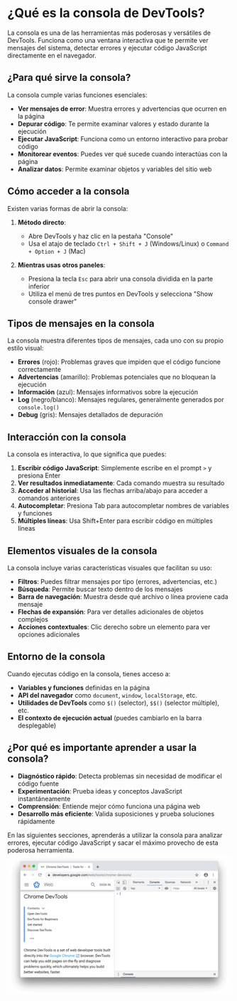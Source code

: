 # ¿Qué es la consola de DevTools?

La consola es una de las herramientas más poderosas y versátiles de DevTools. Funciona como una ventana interactiva que te permite ver mensajes del sistema, detectar errores y ejecutar código JavaScript directamente en el navegador.

## ¿Para qué sirve la consola?

La consola cumple varias funciones esenciales:

- **Ver mensajes de error**: Muestra errores y advertencias que ocurren en la página
- **Depurar código**: Te permite examinar valores y estado durante la ejecución
- **Ejecutar JavaScript**: Funciona como un entorno interactivo para probar código
- **Monitorear eventos**: Puedes ver qué sucede cuando interactúas con la página
- **Analizar datos**: Permite examinar objetos y variables del sitio web

## Cómo acceder a la consola

Existen varias formas de abrir la consola:

1. **Método directo**:
   - Abre DevTools y haz clic en la pestaña "Console"
   - Usa el atajo de teclado `Ctrl + Shift + J` (Windows/Linux) o `Command + Option + J` (Mac)

2. **Mientras usas otros paneles**:
   - Presiona la tecla `Esc` para abrir una consola dividida en la parte inferior
   - Utiliza el menú de tres puntos en DevTools y selecciona "Show console drawer"

## Tipos de mensajes en la consola

La consola muestra diferentes tipos de mensajes, cada uno con su propio estilo visual:

- **Errores** (rojo): Problemas graves que impiden que el código funcione correctamente
- **Advertencias** (amarillo): Problemas potenciales que no bloquean la ejecución
- **Información** (azul): Mensajes informativos sobre la ejecución
- **Log** (negro/blanco): Mensajes regulares, generalmente generados por `console.log()`
- **Debug** (gris): Mensajes detallados de depuración

## Interacción con la consola

La consola es interactiva, lo que significa que puedes:

1. **Escribir código JavaScript**: Simplemente escribe en el prompt `>` y presiona Enter
2. **Ver resultados inmediatamente**: Cada comando muestra su resultado
3. **Acceder al historial**: Usa las flechas arriba/abajo para acceder a comandos anteriores
4. **Autocompletar**: Presiona Tab para autocompletar nombres de variables y funciones
5. **Múltiples líneas**: Usa Shift+Enter para escribir código en múltiples líneas

## Elementos visuales de la consola

La consola incluye varias características visuales que facilitan su uso:

- **Filtros**: Puedes filtrar mensajes por tipo (errores, advertencias, etc.)
- **Búsqueda**: Permite buscar texto dentro de los mensajes
- **Barra de navegación**: Muestra desde qué archivo o línea proviene cada mensaje
- **Flechas de expansión**: Para ver detalles adicionales de objetos complejos
- **Acciones contextuales**: Clic derecho sobre un elemento para ver opciones adicionales

## Entorno de la consola

Cuando ejecutas código en la consola, tienes acceso a:

- **Variables y funciones** definidas en la página
- **API del navegador** como `document`, `window`, `localStorage`, etc.
- **Utilidades de DevTools** como `$()` (selector), `$$()` (selector múltiple), etc.
- **El contexto de ejecución actual** (puedes cambiarlo en la barra desplegable)

## ¿Por qué es importante aprender a usar la consola?

- **Diagnóstico rápido**: Detecta problemas sin necesidad de modificar el código fuente
- **Experimentación**: Prueba ideas y conceptos JavaScript instantáneamente
- **Comprensión**: Entiende mejor cómo funciona una página web
- **Desarrollo más eficiente**: Valida suposiciones y prueba soluciones rápidamente

En las siguientes secciones, aprenderás a utilizar la consola para analizar errores, ejecutar código JavaScript y sacar el máximo provecho de esta poderosa herramienta.
![Panel Console](/img/console.png)